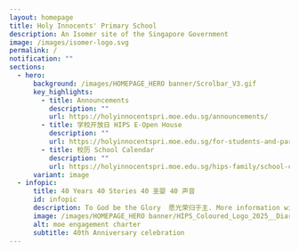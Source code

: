 ```yaml
---
layout: homepage
title: Holy Innocents' Primary School
description: An Isomer site of the Singapore Government
image: /images/isomer-logo.svg
permalink: /
notification: ""
sections:
  - hero:
      background: /images/HOMEPAGE_HERO banner/Scrolbar_V3.gif
      key_highlights:
        - title: Announcements
          description: ""
          url: https://holyinnocentspri.moe.edu.sg/announcements/
        - title: 学校开放日 HIPS E-Open House
          description: ""
          url: https://holyinnocentspri.moe.edu.sg/for-students-and-parents/e-openhouse/
        - title: 校历 School Calendar
          description: ""
          url: https://holyinnocentspri.moe.edu.sg/hips-family/school-calendar/
      variant: image
  - infopic:
      title: 40 Years 40 Stories 40 圣婴 40 声音
      id: infopic
      description: To God be the Glory  愿光荣归于主. More information will be share soon.
      image: /images/HOMEPAGE_HERO banner/HIPS_Coloured_Logo_2025__Diary_.jpg
      alt: moe engagement charter
      subtitle: 40th Anniversary celebration
---
```


